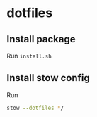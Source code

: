 # dotfiles

## Install package

Run `install.sh`

## Install stow config

Run

```bash
stow --dotfiles */
```
